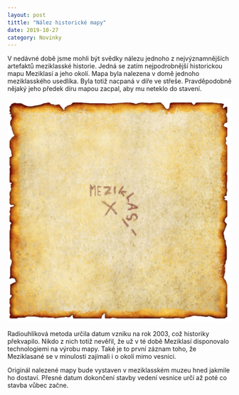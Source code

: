 ```yaml
---
layout: post
tittle: "Nález historické mapy"
date: 2019-10-27
category: Novinky
---
```



V nedávné době jsme mohli být svědky nálezu jednoho z nejvýznamnějších artefaktů meziklasské historie. Jedná se zatím nejpodrobnější historickou mapu Meziklasí a jeho okolí. Mapa byla nalezena v domě jednoho meziklasského usedlíka. Byla totiž nacpaná v díře ve střeše. Pravděpodobně nějaký jeho předek díru mapou zacpal, aby mu neteklo do stavení.

![Scan nalezené historické mapy][mapa]

Radiouhlíková metoda určila datum vzniku na rok 2003, což historiky překvapilo. Nikdo z nich totiž nevěřil, že už v té době Meziklasí disponovalo technologiemi na výrobu mapy. Také je to první záznam toho, že Meziklasané se v minulosti zajímali i o okolí mimo vesnici.

Originál nalezené mapy bude vystaven v meziklasském muzeu hned jakmile ho dostaví. Přesné datum dokončení stavby vedení vesnice určí až poté co stavba vůbec začne.

[mapa]: /assets/img/historicka-mapa.png
[meziklasske-more]: https://goo.gl/maps/cnCgeULtFMbrcEYa7
